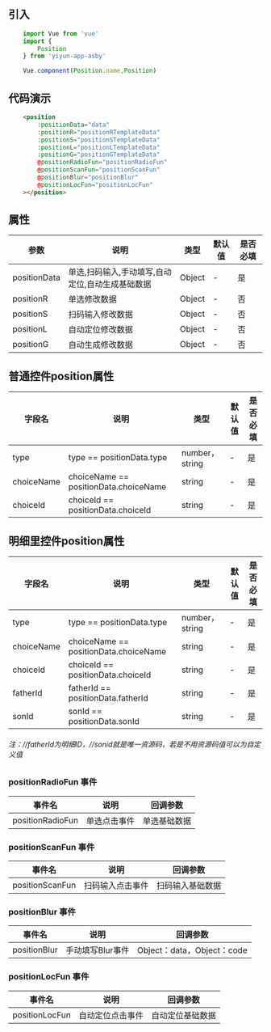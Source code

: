 ## 引入

``` js
    import Vue from 'vue'
    import {
        Position
    } from 'yiyun-app-asby'

    Vue.component(Position.name,Position)
```
## 代码演示


``` html
    <position 
        :positionData="data"  
        :positionR="positionRTemplateData"
        :positionS="positionSTemplateData"
        :positionL="positionLTemplateData"
        :positionG="positionGTemplateData"
        @positionRadioFun="positionRadioFun"
        @positionScanFun="positionScanFun"
        @positionBlur="positionBlur"
        @positionLocFun="positionLocFun"
    ></position>
```

## 属性

|参数|说明|类型|默认值|是否必填|
| ----- | ----- | ----- | ----- | ----- |
|positionData|单选,扫码输入,手动填写,自动定位,自动生成基础数据|Object|-|是|
|positionR|单选修改数据|Object|-|否|
|positionS|扫码输入修改数据|Object|-|否|
|positionL|自动定位修改数据|Object|-|否|
|positionG|自动生成修改数据|Object|-|否|


## 普通控件position属性

|字段名|说明|类型|默认值|是否必填|
| ----- | ----- | ----- | ----- | ----- |
|type|type == positionData.type|number，string|-|是|
|choiceName|choiceName == positionData.choiceName|string|-|是|
|choiceId|choiceId == positionData.choiceId|string|-|是|

## 明细里控件position属性

|字段名|说明|类型|默认值|是否必填|
| ----- | ----- | ----- | ----- | ----- |
|type|type == positionData.type|number，string|-|是|
|choiceName|choiceName == positionData.choiceName|string|-|是|
|choiceId|choiceId == positionData.choiceId|string|-|是|
|fatherId|fatherId == positionData.fatherId |string|-|是|
|sonId|sonId == positionData.sonId |string|-|是|

###### 注：//fatherId为明细ID，//sonid就是唯一资源码，若是不用资源码值可以为自定义值

### positionRadioFun 事件

|事件名|说明|回调参数|
| ----- | ----- | ----- |
|positionRadioFun|单选点击事件|单选基础数据|
### positionScanFun 事件

|事件名|说明|回调参数|
| ----- | ----- | ----- |
|positionScanFun|扫码输入点击事件|扫码输入基础数据|
### positionBlur 事件

|事件名|说明|回调参数|
| ----- | ----- | ----- |
|positionBlur|手动填写Blur事件|Object：data，Object：code|
### positionLocFun 事件

|事件名|说明|回调参数|
| ----- | ----- | ----- |
|positionLocFun|自动定位点击事件|自动定位基础数据|

